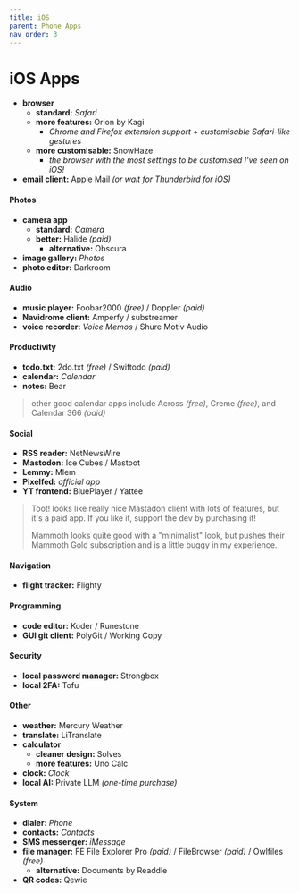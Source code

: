 ```yaml
---
title: iOS
parent: Phone Apps
nav_order: 3
---
```

# iOS Apps

- **browser** 
	- **standard:** *Safari* 
	- **more features:** Orion by Kagi 
		- *Chrome and Firefox extension support + customisable Safari-like gestures*
	- **more customisable:** SnowHaze
		- *the browser with the most settings to be customised I've seen on iOS!*
- **email client:** Apple Mail *(or wait for Thunderbird for iOS)*

#### Photos

- **camera app**
	- **standard:** *Camera*
	- **better:** Halide *(paid)*
		- **alternative:** Obscura
- **image gallery:** *Photos* 
- **photo editor:** Darkroom

#### Audio

- **music player:** Foobar2000 *(free)* / Doppler *(paid)*
- **Navidrome client:** Amperfy / substreamer
- **voice recorder:** *Voice Memos* / Shure Motiv Audio

#### Productivity

- **todo.txt:** 2do.txt *(free)* / Swiftodo *(paid)*
- **calendar:** *Calendar*
- **notes:** Bear

> other good calendar apps include Across *(free)*, Creme *(free)*, and Calendar 366 *(paid)*

#### Social

- **RSS reader:** NetNewsWire
- **Mastodon:** Ice Cubes / Mastoot
- **Lemmy:** Mlem
- **Pixelfed:** *official app*
- **YT frontend:** BluePlayer / Yattee

> Toot! looks like really nice Mastadon client with lots of features, but it's a paid app. If you like it, support the dev by purchasing it!
> 
> Mammoth looks quite good with a "minimalist" look, but pushes their Mammoth Gold subscription and is a little buggy in my experience.

#### Navigation

- **flight tracker:** Flighty

#### Programming

- **code editor:** Koder / Runestone
- **GUI git client:** PolyGit / Working Copy

#### Security

- **local password manager:** Strongbox
- **local 2FA:** Tofu

#### Other

- **weather:** Mercury Weather
- **translate:** LiTranslate
- **calculator** 
	- **cleaner design:** Solves
	- **more features:** Uno Calc
- **clock:** *Clock*
- **local AI:** Private LLM *(one-time purchase)*

#### System

- **dialer:** *Phone*
- **contacts:** *Contacts*
- **SMS messenger:** *iMessage*
- **file manager:** FE File Explorer Pro *(paid)* / FileBrowser *(paid)* / Owlfiles *(free)*
	- **alternative:** Documents by Readdle
- **QR codes:** Qewie
